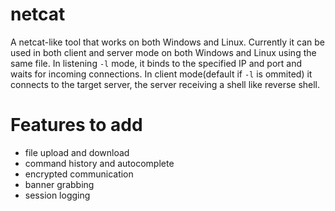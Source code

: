 # netcat
A netcat-like tool that works on both Windows and Linux.
Currently it can be used in both client and server mode on both Windows and Linux using the same file. In listening `-l` mode, it binds to the specified IP and port and waits for incoming connections. In client mode(default if `-l` is ommited) it connects to the target server, the server receiving a shell like reverse shell.

# Features to add
- file upload and download
- command history and autocomplete
- encrypted communication
- banner grabbing
- session logging

